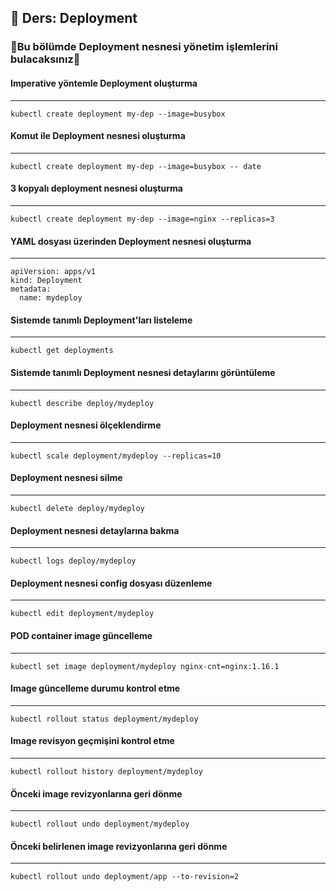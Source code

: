 ## 🧑 Ders: Deployment

### 📗Bu bölümde Deployment nesnesi yönetim işlemlerini bulacaksınız📗

#### Imperative yöntemle Deployment oluşturma

***
```
kubectl create deployment my-dep --image=busybox
```
#### Komut ile Deployment nesnesi oluşturma
***
```
kubectl create deployment my-dep --image=busybox -- date
```
#### 3 kopyalı deployment nesnesi oluşturma
***
```
kubectl create deployment my-dep --image=nginx --replicas=3
```
#### YAML dosyası üzerinden Deployment nesnesi oluşturma
***
```
apiVersion: apps/v1
kind: Deployment
metadata:
  name: mydeploy
```
#### Sistemde tanımlı Deployment'ları listeleme 
***
```
kubectl get deployments
```
#### Sistemde tanımlı Deployment nesnesi detaylarını görüntüleme
***
```
kubectl describe deploy/mydeploy
```
#### Deployment nesnesi ölçeklendirme
***
```
kubectl scale deployment/mydeploy --replicas=10
```
#### Deployment nesnesi silme
***
```
kubectl delete deploy/mydeploy
```
#### Deployment nesnesi detaylarına bakma
***
```
kubectl logs deploy/mydeploy
```
#### Deployment nesnesi config dosyası düzenleme
***
```
kubectl edit deployment/mydeploy
```
#### POD container image güncelleme
***
```
kubectl set image deployment/mydeploy nginx-cnt=nginx:1.16.1
```
#### Image güncelleme durumu kontrol etme
***
```
kubectl rollout status deployment/mydeploy
```
#### Image revisyon geçmişini kontrol etme
***
```
kubectl rollout history deployment/mydeploy
```
#### Önceki image revizyonlarına geri dönme
***
```
kubectl rollout undo deployment/mydeploy
```
#### Önceki belirlenen image revizyonlarına geri dönme
***
```
kubectl rollout undo deployment/app --to-revision=2
```
